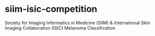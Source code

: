 # siim-isic-competition
 Society for Imaging Informatics in Medicine (SIIM) &amp;  International Skin Imaging Collaboration (ISIC) Melanoma Classification
